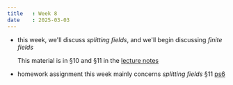 ```yaml
---
title   : Week 8
date    : 2025-03-03
---
```


- this week, we'll discuss *splitting fields*, and we'll begin discussing *finite fields*

  This material is in §10 and §11 in the [lecture notes](/course-content/comm-rings-fields-and-galois-theory.pdf)

- homework assignment this week mainly concerns *splitting fields* §11
  [ps6](/course-assignments/PS6--splitting-fields.pdf)
